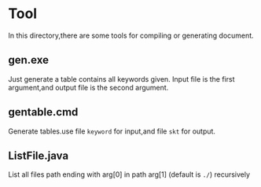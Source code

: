 Tool
======

In this directory,there are some tools for compiling or generating document.

## gen.exe  ##
Just generate a table contains all keywords given.
Input file is the first argument,and output file is the second argument.

## gentable.cmd ##
Generate tables.use file `keyword` for input,and file `skt` for output.

## ListFile.java ##
List all files path ending with arg[0] in path arg[1] \(default is `./`\) recursively 
